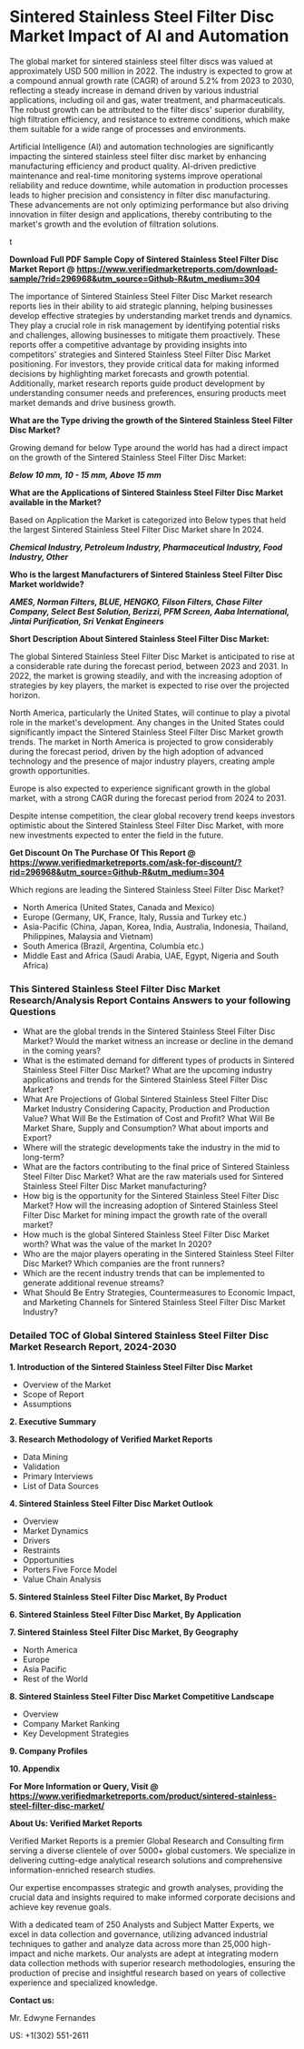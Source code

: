 <meta name="title" content="Global Sintered Stainless Steel Filter Disc Market Impact of AI and Automation"><meta name="description" content="The global market for sintered stainless steel filter discs was valued at approximately USD 500 million in 2022. The industry is expected to grow at a compound annual "><meta name="title" content="Sintered Stainless Steel Filter Disc Market Size, Share, Scope, Trends, Growth, Opportunities, Analysis, Forecast"><h1>Sintered Stainless Steel Filter Disc Market Impact of AI and Automation</h1><p>The global market for sintered stainless steel filter discs was valued at approximately USD 500 million in 2022. The industry is expected to grow at a compound annual growth rate (CAGR) of around 5.2% from 2023 to 2030, reflecting a steady increase in demand driven by various industrial applications, including oil and gas, water treatment, and pharmaceuticals. The robust growth can be attributed to the filter discs' superior durability, high filtration efficiency, and resistance to extreme conditions, which make them suitable for a wide range of processes and environments.</p><p>Artificial Intelligence (AI) and automation technologies are significantly impacting the sintered stainless steel filter disc market by enhancing manufacturing efficiency and product quality. AI-driven predictive maintenance and real-time monitoring systems improve operational reliability and reduce downtime, while automation in production processes leads to higher precision and consistency in filter disc manufacturing. These advancements are not only optimizing performance but also driving innovation in filter design and applications, thereby contributing to the market's growth and the evolution of filtration solutions.</p>t</p><p id="" class=""><strong>Download Full PDF Sample Copy of Sintered Stainless Steel Filter Disc Market Report @ <a href="https://www.verifiedmarketreports.com/download-sample/?rid=296968&utm_source=Github-R&utm_medium=304" target="_blank">https://www.verifiedmarketreports.com/download-sample/?rid=296968&utm_source=Github-R&utm_medium=304</a></strong></p><p>The importance of&nbsp;Sintered Stainless Steel Filter Disc Market research reports lies in their ability to aid strategic planning, helping businesses develop effective strategies by understanding market trends and dynamics. They play a crucial role in risk management by identifying potential risks and challenges, allowing businesses to mitigate them proactively. These reports offer a competitive advantage by providing insights into competitors' strategies and Sintered Stainless Steel Filter Disc Market positioning. For investors, they provide critical data for making informed decisions by highlighting market forecasts and growth potential. Additionally, market research reports guide product development by understanding consumer needs and preferences, ensuring products meet market demands and drive business growth.</p><p><strong>What are the&nbsp;Type driving the growth of the Sintered Stainless Steel Filter Disc Market?</strong></p><p id="" class="">Growing demand for below Type around the world has had a direct impact on the growth of the Sintered Stainless Steel Filter Disc Market:</p><em><strong>Below 10 mm, 10 - 15 mm, Above 15 mm</strong></em></p><strong>What are the&nbsp;Applications&nbsp;of Sintered Stainless Steel Filter Disc Market available in the Market?</strong></p><p id="" class="">Based on Application the Market is categorized into Below types that held the largest Sintered Stainless Steel Filter Disc Market share In 2024.</p><em><strong>Chemical Industry, Petroleum Industry, Pharmaceutical Industry, Food Industry, Other</strong></em></p><strong>Who is the largest Manufacturers of Sintered Stainless Steel Filter Disc Market worldwide?</strong></p><p><em><strong>AMES, Norman Filters, BLUE, HENGKO, Filson Filters, Chase Filter Company, Select Best Solution, Berizzi, PFM Screen, Aaba International, Jintai Purification, Sri Venkat Engineers</strong></em></p><p id="" class=""><strong>Short Description About Sintered Stainless Steel Filter Disc Market:</strong></p><p>The global Sintered Stainless Steel Filter Disc Market is anticipated to rise at a considerable rate during the forecast period, between 2023 and 2031. In 2022, the market is growing steadily, and with the increasing adoption of strategies by key players, the market is expected to rise over the projected horizon.</p><p>North America, particularly the United States, will continue to play a pivotal role in the market's development. Any changes in the United States could significantly impact the Sintered Stainless Steel Filter Disc Market growth trends. The market in North America is projected to grow considerably during the forecast period, driven by the high adoption of advanced technology and the presence of major industry players, creating ample growth opportunities.</p><p>Europe is also expected to experience significant growth in the global market, with a strong CAGR during the forecast period from 2024 to 2031.</p><p>Despite intense competition, the clear global recovery trend keeps investors optimistic about the Sintered Stainless Steel Filter Disc Market, with more new investments expected to enter the field in the future.</p><p id="" class=""><strong>Get Discount On The Purchase Of This Report @ <a href="https://www.verifiedmarketreports.com/ask-for-discount/?rid=296968&utm_source=Github-R&utm_medium=304" target="_blank">https://www.verifiedmarketreports.com/ask-for-discount/?rid=296968&utm_source=Github-R&utm_medium=304</a></strong></p>Which regions are leading the Sintered Stainless Steel Filter Disc Market?</p><ul><li>North America (United States, Canada and Mexico)</li><li>Europe (Germany, UK, France, Italy, Russia and Turkey etc.)</li><li>Asia-Pacific (China, Japan, Korea, India, Australia, Indonesia, Thailand, Philippines, Malaysia and Vietnam)</li><li>South America (Brazil, Argentina, Columbia etc.)</li><li>Middle East and Africa (Saudi Arabia, UAE, Egypt, Nigeria and South Africa)</li></ul><h3 id="" class="">This Sintered Stainless Steel Filter Disc Market Research/Analysis Report Contains Answers to your following Questions</h3><ul><li>What are the global trends in the Sintered Stainless Steel Filter Disc Market? Would the market witness an increase or decline in the demand in the coming years?</li><li>What is the estimated demand for different types of products in Sintered Stainless Steel Filter Disc Market? What are the upcoming industry applications and trends for the Sintered Stainless Steel Filter Disc Market?</li><li>What Are Projections of Global Sintered Stainless Steel Filter Disc Market Industry Considering Capacity, Production and Production Value? What Will Be the Estimation of Cost and Profit? What Will Be Market Share, Supply and Consumption? What about imports and Export?</li><li>Where will the strategic developments take the industry in the mid to long-term?</li><li>What are the factors contributing to the final price of Sintered Stainless Steel Filter Disc Market? What are the raw materials used for Sintered Stainless Steel Filter Disc Market manufacturing?</li><li>How big is the opportunity for the Sintered Stainless Steel Filter Disc Market? How will the increasing adoption of Sintered Stainless Steel Filter Disc Market for mining impact the growth rate of the overall market?</li><li>How much is the global Sintered Stainless Steel Filter Disc Market worth? What was the value of the market In 2020?</li><li>Who are the major players operating in the Sintered Stainless Steel Filter Disc Market? Which companies are the front runners?</li><li>Which are the recent industry trends that can be implemented to generate additional revenue streams?</li><li>What Should Be Entry Strategies, Countermeasures to Economic Impact, and Marketing Channels for Sintered Stainless Steel Filter Disc Market Industry?</li></ul><h3 id="" class="">Detailed TOC of Global Sintered Stainless Steel Filter Disc Market Research Report, 2024-2030</h3><p id="" class=""><strong>1. Introduction of the Sintered Stainless Steel Filter Disc Market</strong></p><ul><li>Overview of the Market</li><li>Scope of Report</li><li>Assumptions</li></ul><p id="" class=""><strong>2. Executive Summary</strong></p><p id="" class=""><strong>3. Research Methodology of Verified Market Reports</strong></p><ul><li>Data Mining</li><li>Validation</li><li>Primary Interviews</li><li>List of Data Sources</li></ul><p id="" class=""><strong>4. Sintered Stainless Steel Filter Disc Market Outlook</strong></p><ul><li>Overview</li><li>Market Dynamics</li><li>Drivers</li><li>Restraints</li><li>Opportunities</li><li>Porters Five Force Model</li><li>Value Chain Analysis</li></ul><p id="" class=""><strong>5. Sintered Stainless Steel Filter Disc Market, By Product</strong></p><p id="" class=""><strong>6. Sintered Stainless Steel Filter Disc Market, By Application</strong></p><p id="" class=""><strong>7. Sintered Stainless Steel Filter Disc Market, By Geography</strong></p><ul><li>North America</li><li>Europe</li><li>Asia Pacific</li><li>Rest of the World</li></ul><p id="" class=""><strong>8. Sintered Stainless Steel Filter Disc Market Competitive Landscape</strong></p><ul><li>Overview</li><li>Company Market Ranking</li><li>Key Development Strategies</li></ul><p id="" class=""><strong>9. Company Profiles</strong></p><p id="" class=""><strong>10. Appendix</strong></p><p id="" class=""><strong>For More Information or Query, Visit @ <a href="https://www.verifiedmarketreports.com/product/sintered-stainless-steel-filter-disc-market/" target="_blank">https://www.verifiedmarketreports.com/product/sintered-stainless-steel-filter-disc-market/</a></strong></p><p id="" class=""><strong>About Us: Verified Market Reports</strong></p><p id="" class="">Verified Market Reports is a premier Global Research and Consulting firm serving a diverse clientele of over 5000+ global customers. We specialize in delivering cutting-edge analytical research solutions and comprehensive information-enriched research studies.</p><p id="" class="">Our expertise encompasses strategic and growth analyses, providing the crucial data and insights required to make informed corporate decisions and achieve key revenue goals.</p><p id="" class="">With a dedicated team of 250 Analysts and Subject Matter Experts, we excel in data collection and governance, utilizing advanced industrial techniques to gather and analyze data across more than 25,000 high-impact and niche markets. Our analysts are adept at integrating modern data collection methods with superior research methodologies, ensuring the production of precise and insightful research based on years of collective experience and specialized knowledge.</p><p id="" class=""><strong>Contact us:</strong></p><p id="" class="">Mr. Edwyne Fernandes</p><p id="" class="">US: +1(302) 551-2611</p>